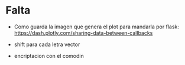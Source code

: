 # Falta

- Como guarda la imagen que genera el plot para mandarla por flask: https://dash.plotly.com/sharing-data-between-callbacks

- shift para cada letra vector
- encriptacion con el comodin